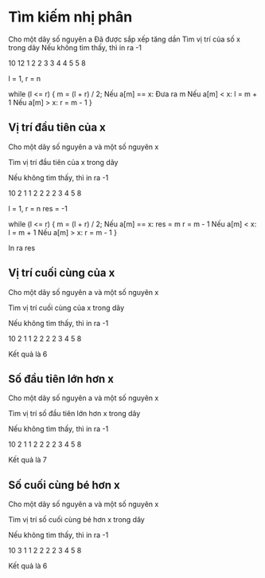 # Tìm kiếm nhị phân

Cho một dãy số nguyên a
Đã được sắp xếp tăng dần
Tìm vị trí của số x trong dãy
Nếu không tìm thấy, thì in ra -1

10 12
1 2 2 3 3 4 4 5 5 8

l = 1, r = n

while (l <= r) {
	m = (l + r) / 2;
    Nếu a[m] == x:
        Đưa ra m
    Nếu a[m] < x:
        l = m + 1
    Nếu a[m] > x:
        r = m - 1
}


## Vị trí đầu tiên của x

Cho một dãy số nguyên a và một số nguyên x

Tìm vị trí đầu tiên của x trong dãy

Nếu không tìm thấy, thì in ra -1

10 2
1 1 2 2 2 2 3 4 5 8

l = 1, r = n
res = -1

while (l <= r) {
	m = (l + r) / 2;
    Nếu a[m] == x:
        res = m
        r = m - 1
    Nếu a[m] < x:
        l = m + 1
    Nếu a[m] > x:
        r = m - 1
}

In ra res

## Vị trí cuối cùng của x

Cho một dãy số nguyên a và một số nguyên x

Tìm vị trí cuối cùng của x trong dãy

Nếu không tìm thấy, thì in ra -1

10 2
1 1 2 2 2 2 3 4 5 8

Kết quả là 6

## Số đầu tiên lớn hơn x

Cho một dãy số nguyên a và một số nguyên x

Tìm vị trí số đầu tiên lớn hơn x trong dãy

Nếu không tìm thấy, thì in ra -1

10 2
1 1 2 2 2 2 3 4 5 8

Kết quả là 7

## Số cuối cùng bé hơn x

Cho một dãy số nguyên a và một số nguyên x

Tìm vị trí số cuối cùng bé hơn x trong dãy

Nếu không tìm thấy, thì in ra -1

10 3
1 1 2 2 2 2 3 4 5 8

Kết quả là 6